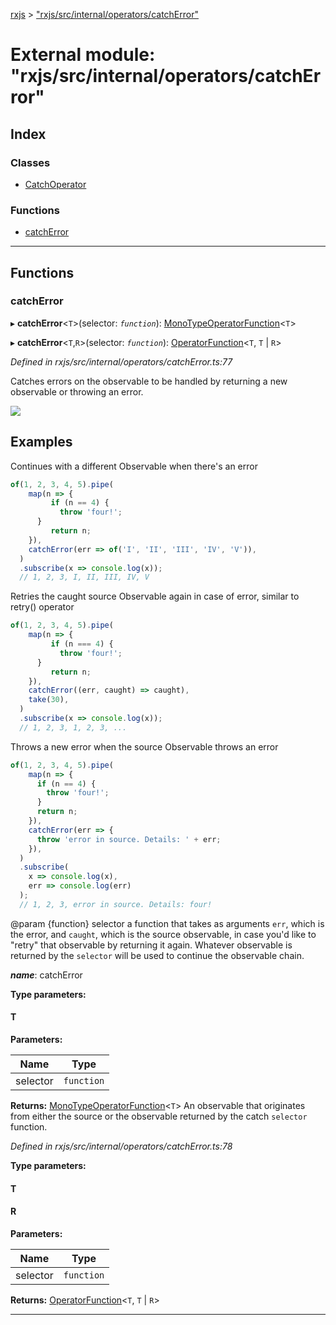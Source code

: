 [rxjs](../README.md) > ["rxjs/src/internal/operators/catchError"](../modules/_rxjs_src_internal_operators_catcherror_.md)

# External module: "rxjs/src/internal/operators/catchError"

## Index

### Classes

* [CatchOperator](../classes/_rxjs_src_internal_operators_catcherror_.catchoperator.md)

### Functions

* [catchError](_rxjs_src_internal_operators_catcherror_.md#catcherror)

---

## Functions

<a id="catcherror"></a>

###  catchError

▸ **catchError**<`T`>(selector: *`function`*): [MonoTypeOperatorFunction](../interfaces/_rxjs_src_internal_types_.monotypeoperatorfunction.md)<`T`>

▸ **catchError**<`T`,`R`>(selector: *`function`*): [OperatorFunction](../interfaces/_rxjs_src_internal_types_.operatorfunction.md)<`T`, `T` \| `R`>

*Defined in rxjs/src/internal/operators/catchError.ts:77*

Catches errors on the observable to be handled by returning a new observable or throwing an error.

![](catch.png)

Examples
--------

Continues with a different Observable when there's an error

```javascript
of(1, 2, 3, 4, 5).pipe(
    map(n => {
         if (n == 4) {
           throw 'four!';
      }
         return n;
    }),
    catchError(err => of('I', 'II', 'III', 'IV', 'V')),
  )
  .subscribe(x => console.log(x));
  // 1, 2, 3, I, II, III, IV, V
```

Retries the caught source Observable again in case of error, similar to retry() operator

```javascript
of(1, 2, 3, 4, 5).pipe(
    map(n => {
         if (n === 4) {
           throw 'four!';
      }
         return n;
    }),
    catchError((err, caught) => caught),
    take(30),
  )
  .subscribe(x => console.log(x));
  // 1, 2, 3, 1, 2, 3, ...
```

Throws a new error when the source Observable throws an error

```javascript
of(1, 2, 3, 4, 5).pipe(
    map(n => {
      if (n == 4) {
        throw 'four!';
      }
      return n;
    }),
    catchError(err => {
      throw 'error in source. Details: ' + err;
    }),
  )
  .subscribe(
    x => console.log(x),
    err => console.log(err)
  );
  // 1, 2, 3, error in source. Details: four!
```

@param {function} selector a function that takes as arguments `err`, which is the error, and `caught`, which is the source observable, in case you'd like to "retry" that observable by returning it again. Whatever observable is returned by the `selector` will be used to continue the observable chain.

*__name__*: catchError

**Type parameters:**

#### T 
**Parameters:**

| Name | Type |
| ------ | ------ |
| selector | `function` |

**Returns:** [MonoTypeOperatorFunction](../interfaces/_rxjs_src_internal_types_.monotypeoperatorfunction.md)<`T`>
An observable that originates from either the source or the observable returned by the
 catch `selector` function.

*Defined in rxjs/src/internal/operators/catchError.ts:78*

**Type parameters:**

#### T 
#### R 
**Parameters:**

| Name | Type |
| ------ | ------ |
| selector | `function` |

**Returns:** [OperatorFunction](../interfaces/_rxjs_src_internal_types_.operatorfunction.md)<`T`, `T` \| `R`>

___

